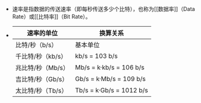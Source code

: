 - 速率是指数据的传送速率（即每秒传送多少个比特），也称为[[数据率]]（Data Rate）或[[比特率]]（Bit Rate）。
- |速率的单位|换算关系|
  |--|--|
  |比特/秒（b/s）|基本单位|
  |千比特/秒（kb/s）|kb/s = 103 b/s|
  |兆比特/秒（Mb/s）|Mb/s = k·kb/s = 106 b/s|
  |吉比特/秒（Gb/s）|Gb/s = k·Mb/s = 109 b/s|
  |太比特/秒（Tb/s）|Tb/s = k·Gb/s = 1012 b/s|